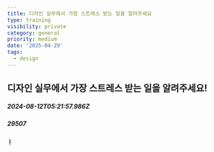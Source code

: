 ```yaml
---
title: 디자인 실무에서 가장 스트레스 받는 일을 알려주세요
type: training
visibility: private
category: general
priority: medium
date: '2025-04-29'
tags:
  - design
---
```

## 디자인 실무에서 가장 스트레스 받는 일을 알려주세요!
##### 2024-08-12T05:21:57.986Z
##### 29507

<p>ㅑ</p>
